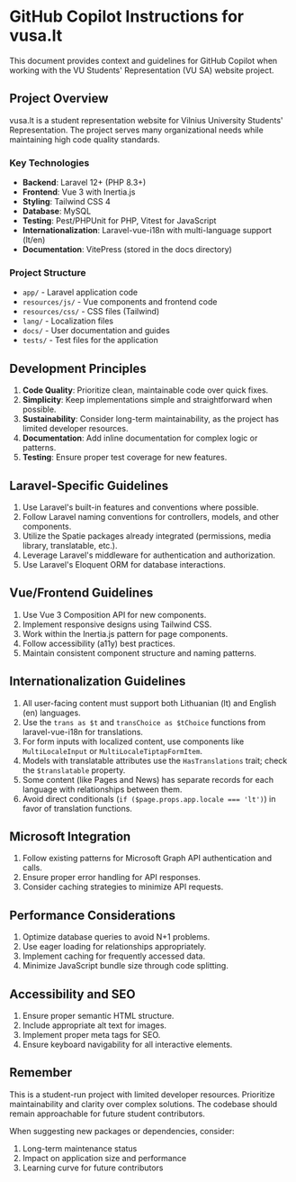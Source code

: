 # GitHub Copilot Instructions for vusa.lt

This document provides context and guidelines for GitHub Copilot when working with the VU Students' Representation (VU SA) website project.

## Project Overview

vusa.lt is a student representation website for Vilnius University Students' Representation. The project serves many organizational needs while maintaining high code quality standards.

### Key Technologies

- **Backend**: Laravel 12+ (PHP 8.3+)
- **Frontend**: Vue 3 with Inertia.js
- **Styling**: Tailwind CSS 4
- **Database**: MySQL
- **Testing**: Pest/PHPUnit for PHP, Vitest for JavaScript
- **Internationalization**: Laravel-vue-i18n with multi-language support (lt/en)
- **Documentation**: VitePress (stored in the docs directory)

### Project Structure

- `app/` - Laravel application code
- `resources/js/` - Vue components and frontend code
- `resources/css/` - CSS files (Tailwind)
- `lang/` - Localization files
- `docs/` - User documentation and guides
- `tests/` - Test files for the application

## Development Principles

1. **Code Quality**: Prioritize clean, maintainable code over quick fixes.
2. **Simplicity**: Keep implementations simple and straightforward when possible.
3. **Sustainability**: Consider long-term maintainability, as the project has limited developer resources.
4. **Documentation**: Add inline documentation for complex logic or patterns.
5. **Testing**: Ensure proper test coverage for new features.

## Laravel-Specific Guidelines

1. Use Laravel's built-in features and conventions where possible.
2. Follow Laravel naming conventions for controllers, models, and other components.
3. Utilize the Spatie packages already integrated (permissions, media library, translatable, etc.).
4. Leverage Laravel's middleware for authentication and authorization.
5. Use Laravel's Eloquent ORM for database interactions.

## Vue/Frontend Guidelines

1. Use Vue 3 Composition API for new components.
2. Implement responsive designs using Tailwind CSS.
3. Work within the Inertia.js pattern for page components.
4. Follow accessibility (a11y) best practices.
5. Maintain consistent component structure and naming patterns.

## Internationalization Guidelines

1. All user-facing content must support both Lithuanian (lt) and English (en) languages.
2. Use the `trans as $t` and `transChoice as $tChoice` functions from laravel-vue-i18n for translations.
3. For form inputs with localized content, use components like `MultiLocaleInput` or `MultiLocaleTiptapFormItem`.
4. Models with translatable attributes use the `HasTranslations` trait; check the `$translatable` property.
5. Some content (like Pages and News) has separate records for each language with relationships between them.
6. Avoid direct conditionals (`if ($page.props.app.locale === 'lt')`) in favor of translation functions.

## Microsoft Integration

1. Follow existing patterns for Microsoft Graph API authentication and calls.
2. Ensure proper error handling for API responses.
3. Consider caching strategies to minimize API requests.

## Performance Considerations

1. Optimize database queries to avoid N+1 problems.
2. Use eager loading for relationships appropriately.
3. Implement caching for frequently accessed data.
4. Minimize JavaScript bundle size through code splitting.

## Accessibility and SEO

1. Ensure proper semantic HTML structure.
2. Include appropriate alt text for images.
3. Implement proper meta tags for SEO.
4. Ensure keyboard navigability for all interactive elements.

## Remember

This is a student-run project with limited developer resources. Prioritize maintainability and clarity over complex solutions. The codebase should remain approachable for future student contributors.

When suggesting new packages or dependencies, consider:
1. Long-term maintenance status
2. Impact on application size and performance
3. Learning curve for future contributors